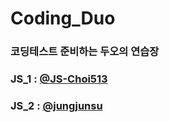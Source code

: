 # Coding_Duo
### 코딩테스트 준비하는 두오의 연습장
### JS_1 : [@JS-Choi513](https://www.github.com/js-choi513)
### JS_2 : [@jungjunsu](https://www.github.com/jungjunsu)
